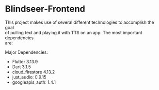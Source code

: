# Blindseer-Frontend

This project makes use of several different technologies to accomplish the goal <br />
of pulling text and playing it with TTS on an app. The most important dependencies <br />
are:

Major Dependencies: <br />
- Flutter 3.13.9 <br />
- Dart 3.1.5 <br />
- cloud_firestore 4.13.2 <br />
- just_audio: 0.9.15 <br />
- googleapis_auth: 1.4.1 <br />
